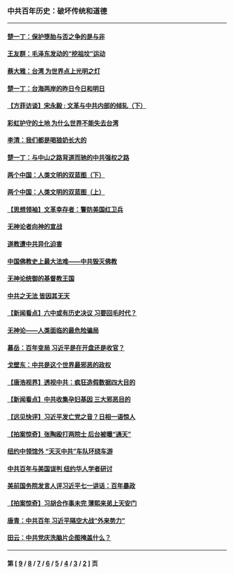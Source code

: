 ### 中共百年历史：破坏传统和道德
---
#### [楚一丁：保护堕胎与否之争的是与非](../../pages/nf1176114/n13815642.md?02230430) 
#### [王友群：毛泽东发动的“挖祖坟”运动](../../pages/nf1176114/n13723639.md?02230430) 
#### [蔡大雅：台湾 为世界点上光明之灯](../../pages/nf1176114/n13531530.md?02230430) 
#### [楚一丁：台海两岸的昨日今日和明日](../../pages/nf1176114/n13531468.md?02230430) 
#### [【方菲访谈】宋永毅 : 文革与中共内部的倾轧（下）](../../pages/nf1176114/n13486836.md?02230430) 
#### [彩虹护守的土地 为什么世界不能失去台湾](../../pages/nf1176114/n13476849.md?02230430) 
#### [李清：我们都是喝狼奶长大的](../../pages/nf1176114/n13471478.md?02230430) 
#### [楚一丁：与中山之路背道而驰的中共强权之路](../../pages/nf1176114/n13437270.md?02230430) 
#### [两个中国：人类文明的双蓝图（下）](../../pages/nf1176114/n13423132.md?02230430) 
#### [两个中国：人类文明的双蓝图（上）](../../pages/nf1176114/n13422687.md?02230430) 
#### [【思想领袖】文革幸存者：警防美国红卫兵](../../pages/nf1176114/n13339289.md?02230430) 
#### [无神论者向神的宣战](../../pages/nf1176114/n13281535.md?02230430) 
#### [道教遭中共异化迫害](../../pages/nf1176114/n13281463.md?02230430) 
#### [中国佛教史上最大法难——中共毁灭佛教](../../pages/nf1176114/n13281397.md?02230430) 
#### [无神论统御的基督教王国](../../pages/nf1176114/n13281280.md?02230430) 
#### [中共之无法 皆因其无天](../../pages/nf1176114/n13281088.md?02230430) 
#### [【新闻看点】六中或有历史决议 习要回毛时代？](../../pages/nf1176114/n13222895.md?02230430) 
#### [无神论——人类面临的最危险骗局](../../pages/nf1176114/n13196137.md?02230430) 
#### [慕岳：百年变局 习近平是在开盘还是收官？](../../pages/nf1176114/n13206516.md?02230430) 
#### [戈壁东：中共是这个世界最邪恶的政权](../../pages/nf1176114/n13085641.md?02230430) 
#### [【唐浩视界】透视中共：疯狂造假数据四大目的](../../pages/nf1176114/n13080590.md?02230430) 
#### [【新闻看点】中共收集孕妇基因 三大邪恶目的](../../pages/nf1176114/n13077182.md?02230430) 
#### [【远见快评】习近平发亡党之音？日相一语惊人](../../pages/nf1176114/n13074809.md?02230430) 
#### [【拍案惊奇】张陶殴打两院士 后台被曝“通天”](../../pages/nf1176114/n13070496.md?02230430) 
#### [纽约中领馆外 “天灭中共”车队环绕车游](../../pages/nf1176114/n13070693.md?02230430) 
#### [中共百年与美国误判 纽约华人学者研讨](../../pages/nf1176114/n13067969.md?02230430) 
#### [美前国务院发言人评习近平七一讲话：百年暴政](../../pages/nf1176114/n13066986.md?02230430) 
#### [【拍案惊奇】习胡合作事未完 薄熙来弟上天安门](../../pages/nf1176114/n13065867.md?02230430) 
#### [唐青：中共百年 习近平隔空大战“外来势力”](../../pages/nf1176114/n13065976.md?02230430) 
#### [田云：中共党庆洗脑片企图掩盖什么？](../../pages/nf1176114/n13064395.md?02230430) 

---
#### 第 [ [9](./9.md?02230430) / [8](./8.md?02230430) / [7](./7.md?02230430) / [6](./6.md?02230430) / [5](./5.md?02230430) / [4](./4.md?02230430) / [3](./3.md?02230430) / [2](./2.md?02230430) ] 页
